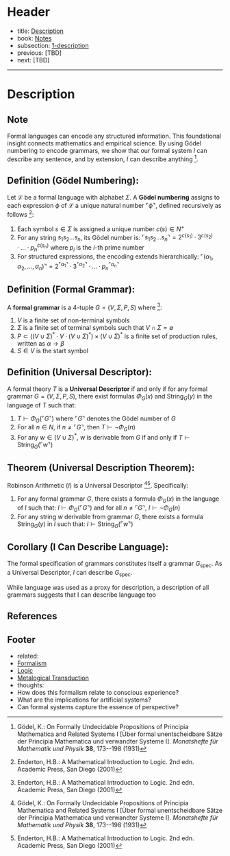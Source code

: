 # Header

- title: [Description](description.md)
- book: [Notes](../.notes.md)
- subsection: [1-description](../formalism/1-description.md)
- previous: [TBD]
- next: [TBD]
---

# Description

## Note

Formal languages can encode any structured information. This foundational insight connects mathematics and empirical science. By using Gödel numbering to encode grammars, we show that our formal system $I$ can describe any sentence, and by extension, $I$ can describe anything [^Godel1931].

## **Definition (Gödel Numbering):**

Let $\mathcal{L}$ be a formal language with alphabet $\Sigma$. A **Gödel numbering** assigns to each expression $\phi$ of $\mathcal{L}$ a unique natural number $⌜\phi⌝$, defined recursively as follows [^Enderton2001]:

1. Each symbol $s ∈ \Sigma$ is assigned a unique number $c(s) ∈ N^+$
2. For any string $s_1 s_2 ... s_n$, its Gödel number is:
$⌜ s_1 s_2 ... s_n ⌝ = 2^{c(s_1)} · 3^{c(s_2)} · ... · p_n^{c(s_n)}$
where $p_i$ is the $i$-th prime number
3. For structured expressions, the encoding extends hierarchically:
$⌜ (\alpha_1, \alpha_2, ..., \alpha_n) ⌝ = 2^{⌜ \alpha_1 ⌝} · 3^{⌜ \alpha_2 ⌝} · ... · p_n^{⌜ \alpha_n ⌝}$

## **Definition (Formal Grammar):**

A **formal grammar** is a 4-tuple $G = (V, \Sigma, P, S)$ where [^Enderton2001]:

1. $V$ is a finite set of non-terminal symbols
2. $\Sigma$ is a finite set of terminal symbols such that $V \cap \Sigma = \emptyset$
3. $P \subset ((V \cup \Sigma)^* · V · (V \cup \Sigma)^*) \times (V \cup \Sigma)^*$ is a finite set of production rules, written as $\alpha \rightarrow \beta$
4. $S ∈ V$ is the start symbol

## **Definition (Universal Descriptor):**

A formal theory $T$ is a **Universal Descriptor** if and only if for any formal grammar $G = (V, \Sigma, P, S)$, there exist formulas $\Phi_G(x)$ and $\text{String}_G(y)$ in the language of $T$ such that:

1. $T \vdash \Phi_G(⌜ G ⌝)$ where $⌜ G ⌝$ denotes the Gödel number of $G$
2. For all $n ∈ N$, if $n \neq ⌜ G ⌝$, then $T \vdash ¬\Phi_G(n)$
3. For any $w ∈ (V \cup \Sigma)^*$, $w$ is derivable from $G$ if and only if $T \vdash \text{String}_G(⌜ w ⌝)$

## **Theorem (Universal Description Theorem):**

Robinson Arithmetic $(I)$ is a Universal Descriptor [^Godel1931][^Enderton2001]. Specifically:

1. For any formal grammar $G$, there exists a formula $\Phi_G(x)$ in the language of $I$ such that:
$I \vdash \Phi_G(⌜ G ⌝)$ and for all $n \neq ⌜ G ⌝$, $I \vdash ¬\Phi_G(n)$
2. For any string $w$ derivable from grammar $G$, there exists a formula $\text{String}_G(y)$ in $I$ such that:
$I \vdash \text{String}_G(⌜ w ⌝)$

## **Corollary (I Can Describe Language):**

The formal specification of grammars constitutes itself a grammar $G_{\text{spec}}$. As a Universal Descriptor, $I$ can describe $G_{\text{spec}}$.

 

 While language was used as a proxy for description, a description of all grammars suggests that I can describe language too

## References

[^Godel1931]: Gödel, K.: On Formally Undecidable Propositions of Principia Mathematica and Related Systems I [Über formal unentscheidbare Sätze der Principia Mathematica und verwandter Systeme I]. *Monatshefte für Mathematik und Physik* **38**, 173--198 (1931)

[^Enderton2001]: Enderton, H.B.: A Mathematical Introduction to Logic. 2nd edn. Academic Press, San Diego (2001)

## Footer

- related:
- [Formalism](../../dictionary/formal-logic.md)
- [Logic](../../dictionary/logic.md)
- [Metalogical Transduction](../../dictionary/metalogical-transduction.md)
- thoughts:
- How does this formalism relate to conscious experience?
- What are the implications for artificial systems?
- Can formal systems capture the essence of perspective?
